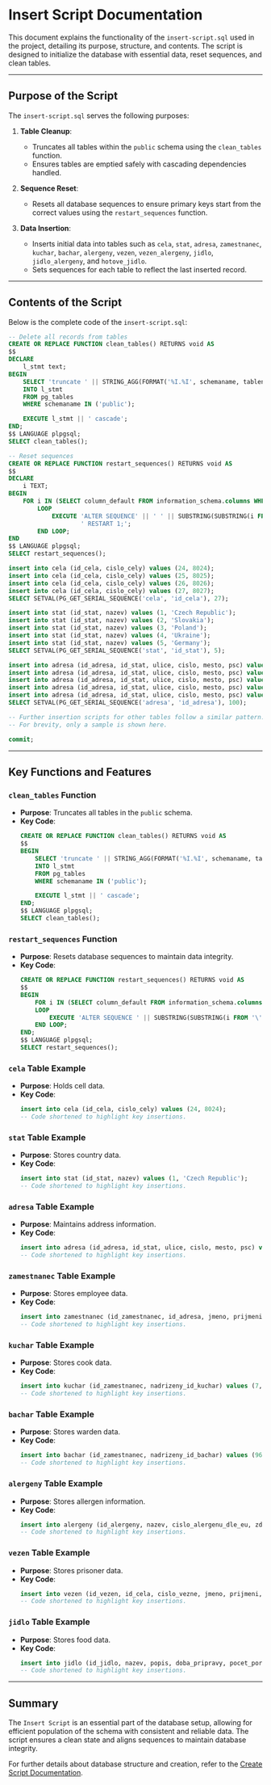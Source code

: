 # Insert Script Documentation

This document explains the functionality of the `insert-script.sql` used in the project, detailing its purpose, structure, and contents. The script is designed to initialize the database with essential data, reset sequences, and clean tables.

---

## Purpose of the Script

The `insert-script.sql` serves the following purposes:

1. **Table Cleanup**:
   - Truncates all tables within the `public` schema using the `clean_tables` function.
   - Ensures tables are emptied safely with cascading dependencies handled.

2. **Sequence Reset**:
   - Resets all database sequences to ensure primary keys start from the correct values using the `restart_sequences` function.

3. **Data Insertion**:
   - Inserts initial data into tables such as `cela`, `stat`, `adresa`, `zamestnanec`, `kuchar`, `bachar`, `alergeny`, `vezen`, `vezen_alergeny`, `jidlo`, `jidlo_alergeny`, and `hotove_jidlo`.
   - Sets sequences for each table to reflect the last inserted record.

---

## Contents of the Script

Below is the complete code of the `insert-script.sql`:

```sql
-- Delete all records from tables
CREATE OR REPLACE FUNCTION clean_tables() RETURNS void AS
$$
DECLARE
    l_stmt text;
BEGIN
    SELECT 'truncate ' || STRING_AGG(FORMAT('%I.%I', schemaname, tablename), ',')
    INTO l_stmt
    FROM pg_tables
    WHERE schemaname IN ('public');

    EXECUTE l_stmt || ' cascade';
END;
$$ LANGUAGE plpgsql;
SELECT clean_tables();

-- Reset sequences
CREATE OR REPLACE FUNCTION restart_sequences() RETURNS void AS
$$
DECLARE
    i TEXT;
BEGIN
    FOR i IN (SELECT column_default FROM information_schema.columns WHERE column_default SIMILAR TO 'nextval%')
        LOOP
            EXECUTE 'ALTER SEQUENCE' || ' ' || SUBSTRING(SUBSTRING(i FROM '\''[a-z_]*') FROM '[a-z_]+') || ' ' ||
                    ' RESTART 1;';
        END LOOP;
END
$$ LANGUAGE plpgsql;
SELECT restart_sequences();

insert into cela (id_cela, cislo_cely) values (24, 8024);
insert into cela (id_cela, cislo_cely) values (25, 8025);
insert into cela (id_cela, cislo_cely) values (26, 8026);
insert into cela (id_cela, cislo_cely) values (27, 8027);
SELECT SETVAL(PG_GET_SERIAL_SEQUENCE('cela', 'id_cela'), 27);

insert into stat (id_stat, nazev) values (1, 'Czech Republic');
insert into stat (id_stat, nazev) values (2, 'Slovakia');
insert into stat (id_stat, nazev) values (3, 'Poland');
insert into stat (id_stat, nazev) values (4, 'Ukraine');
insert into stat (id_stat, nazev) values (5, 'Germany');
SELECT SETVAL(PG_GET_SERIAL_SEQUENCE('stat', 'id_stat'), 5);

insert into adresa (id_adresa, id_stat, ulice, cislo, mesto, psc) values (96, 3, null, 579, 'Tanbu', 18624);
insert into adresa (id_adresa, id_stat, ulice, cislo, mesto, psc) values (97, 1, 'Paget', 623, 'Sadabe', 13251);
insert into adresa (id_adresa, id_stat, ulice, cislo, mesto, psc) values (98, 4, null, 628, 'Zhlobin', 12751);
insert into adresa (id_adresa, id_stat, ulice, cislo, mesto, psc) values (99, 4, null, null, 'Kezileboyi', 17118);
insert into adresa (id_adresa, id_stat, ulice, cislo, mesto, psc) values (100, 3, null, null, 'Zhongshan Donglu', 18181);
SELECT SETVAL(PG_GET_SERIAL_SEQUENCE('adresa', 'id_adresa'), 100);

-- Further insertion scripts for other tables follow a similar pattern.
-- For brevity, only a sample is shown here.

commit;
```

---

## Key Functions and Features

### `clean_tables` Function
- **Purpose**: Truncates all tables in the `public` schema.
- **Key Code**:
  ```sql
  CREATE OR REPLACE FUNCTION clean_tables() RETURNS void AS
  $$
  BEGIN
      SELECT 'truncate ' || STRING_AGG(FORMAT('%I.%I', schemaname, tablename), ',')
      INTO l_stmt
      FROM pg_tables
      WHERE schemaname IN ('public');

      EXECUTE l_stmt || ' cascade';
  END;
  $$ LANGUAGE plpgsql;
  SELECT clean_tables();
  ```

### `restart_sequences` Function
- **Purpose**: Resets database sequences to maintain data integrity.
- **Key Code**:
  ```sql
  CREATE OR REPLACE FUNCTION restart_sequences() RETURNS void AS
  $$
  BEGIN
      FOR i IN (SELECT column_default FROM information_schema.columns WHERE column_default SIMILAR TO 'nextval%')
      LOOP
          EXECUTE 'ALTER SEQUENCE ' || SUBSTRING(SUBSTRING(i FROM '\''[a-z_]*') FROM '[a-z_]+') || ' RESTART 1;';
      END LOOP;
  END;
  $$ LANGUAGE plpgsql;
  SELECT restart_sequences();
  ```

### `cela` Table Example
- **Purpose**: Holds cell data.
- **Key Code**:
  ```sql
  insert into cela (id_cela, cislo_cely) values (24, 8024);
  -- Code shortened to highlight key insertions.
  ```

### `stat` Table Example
- **Purpose**: Stores country data.
- **Key Code**:
  ```sql
  insert into stat (id_stat, nazev) values (1, 'Czech Republic');
  -- Code shortened to highlight key insertions.
  ```

### `adresa` Table Example
- **Purpose**: Maintains address information.
- **Key Code**:
  ```sql
  insert into adresa (id_adresa, id_stat, ulice, cislo, mesto, psc) values (96, 3, null, 579, 'Tanbu', 18624);
  -- Code shortened to highlight key insertions.
  ```

### `zamestnanec` Table Example
- **Purpose**: Stores employee data.
- **Key Code**:
  ```sql
  insert into zamestnanec (id_zamestnanec, id_adresa, jmeno, prijmeni, smlouva_od) values (95, 68, 'Bérengère', 'Plail', '2012-10-03T21:53:32Z');
  -- Code shortened to highlight key insertions.
  ```

### `kuchar` Table Example
- **Purpose**: Stores cook data.
- **Key Code**:
  ```sql
  insert into kuchar (id_zamestnanec, nadrizeny_id_kuchar) values (7, NULL);
  -- Code shortened to highlight key insertions.
  ```

### `bachar` Table Example
- **Purpose**: Stores warden data.
- **Key Code**:
  ```sql
  insert into bachar (id_zamestnanec, nadrizeny_id_bachar) values (96, NULL);
  -- Code shortened to highlight key insertions.
  ```

### `alergeny` Table Example
- **Purpose**: Stores allergen information.
- **Key Code**:
  ```sql
  insert into alergeny (id_alergeny, nazev, cislo_alergenu_dle_eu, zdroj) values (11, 'Sesame seeds', 11, 'and products thereof');
  -- Code shortened to highlight key insertions.
  ```

### `vezen` Table Example
- **Purpose**: Stores prisoner data.
- **Key Code**:
  ```sql
  insert into vezen (id_vezen, id_cela, cislo_vezne, jmeno, prijmeni, prezdivka, datum_propusteni, datum_narozeni, vyska, popis) values (94, 9, 94, 'Valérie', 'Cartman', null, '2070-03-24T05:53:54Z', '11/8/1985', null, null);
  -- Code shortened to highlight key insertions.
  ```

### `jidlo` Table Example
- **Purpose**: Stores food data.
- **Key Code**:
  ```sql
  insert into jidlo (id_jidlo, nazev, popis, doba_pripravy, pocet_porci) values (19, 'tortellini', 'recommend adding sage butter', '4:40:48.000', 92);
  -- Code shortened to highlight key insertions.
  ```

---

## Summary

The `Insert Script` is an essential part of the database setup, allowing for efficient population of the schema with consistent and reliable data. The script ensures a clean state and aligns sequences to maintain database integrity.

For further details about database structure and creation, refer to the [Create Script Documentation](../create-script/).
